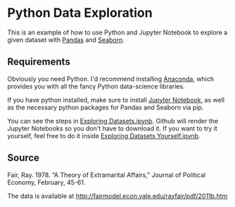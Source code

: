 # Python Data Exploration

This is an example of how to use Python and Jupyter Notebook to explore a given dataset with [Pandas](http://pandas.pydata.org/) and [Seaborn](https://seaborn.pydata.org/).

## Requirements

Obviously you need Python. I'd recommend installing [Anaconda](anaconda.com), which provides you with all the fancy Python data-science libraries.

If you have python installed, make sure to install [Jupyter Notebook](http://jupyter.org/), as well as the necessary python packages for Pandas and Seaborn via pip.

You can see the steps in [Exploring Datasets.ipynb](https://github.com/MartinSeeler/python-data-exploration/blob/master/Exploring%20Datasets.ipynb). Github will render the Jupyter Notebooks so you don't have to download it. If you want to try it yourself, feel free to do it inside [Exploring Datasets Yourself.ipynb](https://github.com/MartinSeeler/python-data-exploration/blob/master/Exploring%20Datasets%20Yourself.ipynb).

## Source

Fair, Ray. 1978. “A Theory of Extramarital Affairs,” Journal of Political Economy, February, 45-61.

The data is available at http://fairmodel.econ.yale.edu/rayfair/pdf/2011b.htm

